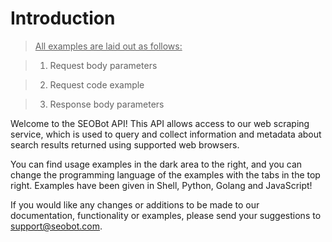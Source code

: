 # Introduction

> <u>All examples are laid out as follows:</u>

> 1. Request body parameters

> 2. Request code example 

> 3. Response body parameters

Welcome to the SEOBot API! This API allows access to our web scraping service, which is used to query and collect information and metadata about search results returned using supported web browsers. 

You can find usage examples in the dark area to the right, and you can change the programming language of the examples with the tabs in the top right. Examples have been given in Shell, Python, Golang and JavaScript!

If you would like any changes or additions to be made to our documentation, functionality or examples, please send your suggestions to <a href="mailto:support@seabot.com">support@seobot.com</a>.